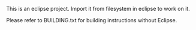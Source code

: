 This is an eclipse project. Import it from filesystem in eclipse to work on it.

Please refer to BUILDING.txt for building instructions without Eclipse.